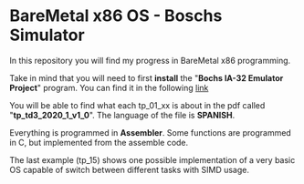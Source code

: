 # BareMetal x86 OS - Boschs Simulator

In this repository you will find my progress in BareMetal x86 programming.

Take in mind that you will need to first **install** the "**Bochs IA-32 Emulator Project**" program. You can find it in the following [link](https://bochs.sourceforge.io/getcurrent.html "link")

You will be able to find what each tp_01_xx is about in the pdf called "**tp_td3_2020_1_v1_0**". The language of the file is **SPANISH**.

Everything is programmed in **Assembler**. Some functions are programmed in C, but implemented from the assemble code.

The last example (tp_15) shows one possible implementation of a very basic OS capable of switch between different tasks with SIMD usage.
